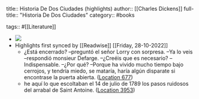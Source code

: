 title:: Historia De Dos Ciudades (highlights)
author:: [[Charles Dickens]]
full-title:: "Historia De Dos Ciudades"
category:: #books

tags:: #[[Literature]]

- ![](https://m.media-amazon.com/images/I/51aKKf+ahtL._SY160.jpg)
- Highlights first synced by [[Readwise]] [[Friday, 28-10-2022]]
	- ¿Está encerrado? –preguntó el señor Lorry con sorpresa. –Ya lo veis –respondió monsieur Defarge. –¿Creéis que es necesario? –Indispensable. –¿Por qué? –Porque ha vivido mucho tiempo bajo cerrojos, y tendría miedo, se mataría, haría algún disparate si encontrase la puerta abierta. ([Location 677](https://readwise.io/to_kindle?action=open&asin=B00841YICS&location=677))
	- he aquí lo que escoltaban el 14 de julio de 1789 los pasos ruidosos del arrabal de Saint Antoine. ([Location 3953](https://readwise.io/to_kindle?action=open&asin=B00841YICS&location=3953))